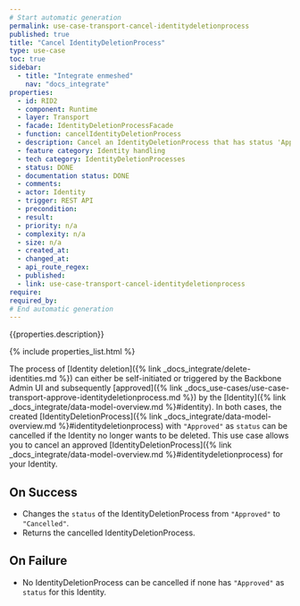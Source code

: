 ```yaml
---
# Start automatic generation
permalink: use-case-transport-cancel-identitydeletionprocess
published: true
title: "Cancel IdentityDeletionProcess"
type: use-case
toc: true
sidebar:
  - title: "Integrate enmeshed"
    nav: "docs_integrate"
properties:
  - id: RID2
  - component: Runtime
  - layer: Transport
  - facade: IdentityDeletionProcessFacade
  - function: cancelIdentityDeletionProcess
  - description: Cancel an IdentityDeletionProcess that has status 'Approved' within grace period
  - feature category: Identity handling
  - tech category: IdentityDeletionProcesses
  - status: DONE
  - documentation status: DONE
  - comments:
  - actor: Identity
  - trigger: REST API
  - precondition:
  - result:
  - priority: n/a
  - complexity: n/a
  - size: n/a
  - created_at:
  - changed_at:
  - api_route_regex:
  - published:
  - link: use-case-transport-cancel-identitydeletionprocess
require:
required_by:
# End automatic generation
---
```


{{properties.description}}

{% include properties_list.html %}

The process of [Identity deletion]({% link _docs_integrate/delete-identities.md %}) can either be self-initiated or triggered by the Backbone Admin UI and subsequently [approved]({% link _docs_use-cases/use-case-transport-approve-identitydeletionprocess.md %}) by the [Identity]({% link _docs_integrate/data-model-overview.md %}#identity).
In both cases, the created [IdentityDeletionProcess]({% link _docs_integrate/data-model-overview.md %}#identitydeletionprocess) with `"Approved"` as `status` can be cancelled if the Identity no longer wants to be deleted.
This use case allows you to cancel an approved [IdentityDeletionProcess]({% link _docs_integrate/data-model-overview.md %}#identitydeletionprocess) for your Identity.

## On Success

- Changes the `status` of the IdentityDeletionProcess from `"Approved"` to `"Cancelled"`.
- Returns the cancelled IdentityDeletionProcess.

## On Failure

- No IdentityDeletionProcess can be cancelled if none has `"Approved"` as `status` for this Identity.
